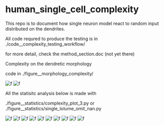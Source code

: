 # human_single_cell_complexity

This repo is to document how single neuron model react to random input distributed on the dendrites. 

All code requred to produce the testing is in ./code__complexity_testing_workflow/

for more detail, check the method_section.doc (not yet there)


Complexity on the dendretic morphology

code in ./figure__morphology_complexity/

![f](figure__morphology_complexity/summary_plot.png)
![f](figure__morphology_complexity/scatter_plot_batch_1.png)

All the statisitc analysis below is made with 

./figure__statistics/complexity_plot_3.py  or   ./figure__statistics/single_lolume_omit_nan.py

![f](figure__statistics/Soma%20Spike%20Rate_subplots_square.png)
![f](figure__statistics/Soma%20Spike%20Rate_violin_plot_pval_stars_text.png)
![f](figure__statistics/Soma%20LZ%20Complexity_subplots_square.png)
![f](figure__statistics/Soma%20LZ%20Complexity_violin_plot_pval_stars_text.png)
![f](figure__statistics/Max%20LZ%20Complexity_subplots_square.png)
![f](figure__statistics/Max%20LZ%20Complexity_violin_plot_pval_stars_text.png)
![f](figure__statistics/Whole%20Cell%20Complexity%20per%20Second_subplots_square.png)
![f](figure__statistics/Whole%20Cell%20Complexity%20per%20Second_violin_plot_pval_stars_text.png)
![f](figure__statistics/Complexity%20Peak%20Fitted%20Distance%20from%20Soma_violin_plot_filtered.png)
![f](figure__statistics/Complexity%20Peak%20Fitted%20Distance%20from%20Soma%20(Apical)_violin_plot_filtered.png)


